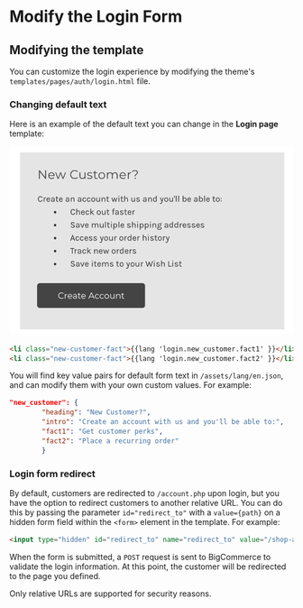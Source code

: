 # Modify the Login Form


## Modifying the template
You can customize the login experience by modifying the theme's `templates/pages/auth/login.html` file.

### Changing default text
Here is an example of the default text you can change in the **Login page** template:

![New customer facts](https://raw.githubusercontent.com/bigcommerce/dev-docs/master/assets/images/new_customer.png "New customer facts.")

```html
<li class="new-customer-fact">{{lang 'login.new_customer.fact1' }}</li>
<li class="new-customer-fact">{{lang 'login.new_customer.fact2' }}</li>
```
You will find key value pairs for default form text in `/assets/lang/en.json`, and can modify them with your own custom values. For example:

```json
"new_customer": {
        "heading": "New Customer?",
        "intro": "Create an account with us and you'll be able to:",
        "fact1": "Get customer perks",
        "fact2": "Place a recurring order"
        }
```

### Login form redirect
By default, customers are redirected to `/account.php` upon login, but you have the option to redirect customers to another relative URL. You can do this by passing the parameter `id="redirect_to"` with a `value={path}` on a hidden form field within the `<form>` element in the template. For example:

```html
<input type="hidden" id="redirect_to" name="redirect_to" value="/shop-all">
```
When the form is submitted, a `POST` request is sent to BigCommerce to validate the login information. At this point, the customer will be redirected to the page you defined.

Only relative URLs are supported for security reasons.
